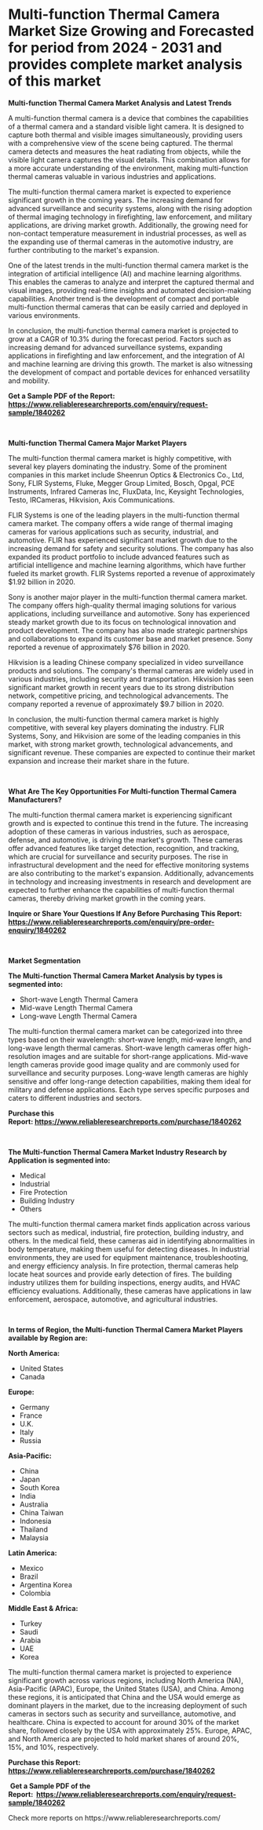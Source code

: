 <p><h1>Multi-function Thermal Camera Market Size Growing and Forecasted for period from 2024 - 2031 and provides complete market analysis of this market</h1></p><p><strong>Multi-function Thermal Camera Market Analysis and Latest Trends</strong></p>
<p><p>A multi-function thermal camera is a device that combines the capabilities of a thermal camera and a standard visible light camera. It is designed to capture both thermal and visible images simultaneously, providing users with a comprehensive view of the scene being captured. The thermal camera detects and measures the heat radiating from objects, while the visible light camera captures the visual details. This combination allows for a more accurate understanding of the environment, making multi-function thermal cameras valuable in various industries and applications.</p><p>The multi-function thermal camera market is expected to experience significant growth in the coming years. The increasing demand for advanced surveillance and security systems, along with the rising adoption of thermal imaging technology in firefighting, law enforcement, and military applications, are driving market growth. Additionally, the growing need for non-contact temperature measurement in industrial processes, as well as the expanding use of thermal cameras in the automotive industry, are further contributing to the market's expansion.</p><p>One of the latest trends in the multi-function thermal camera market is the integration of artificial intelligence (AI) and machine learning algorithms. This enables the cameras to analyze and interpret the captured thermal and visual images, providing real-time insights and automated decision-making capabilities. Another trend is the development of compact and portable multi-function thermal cameras that can be easily carried and deployed in various environments.</p><p>In conclusion, the multi-function thermal camera market is projected to grow at a CAGR of 10.3% during the forecast period. Factors such as increasing demand for advanced surveillance systems, expanding applications in firefighting and law enforcement, and the integration of AI and machine learning are driving this growth. The market is also witnessing the development of compact and portable devices for enhanced versatility and mobility.</p></p>
<p><strong>Get a Sample PDF of the Report:&nbsp; <a href="https://www.reliableresearchreports.com/enquiry/request-sample/1840262">https://www.reliableresearchreports.com/enquiry/request-sample/1840262</a></strong></p>
<p>&nbsp;</p>
<p><strong>Multi-function Thermal Camera Major Market Players</strong></p>
<p><p>The multi-function thermal camera market is highly competitive, with several key players dominating the industry. Some of the prominent companies in this market include Sheenrun Optics & Electronics Co., Ltd, Sony, FLIR Systems, Fluke, Megger Group Limited, Bosch, Opgal, PCE Instruments, Infrared Cameras Inc, FluxData, Inc, Keysight Technologies, Testo, IRCameras, Hikvision, Axis Communications.</p><p>FLIR Systems is one of the leading players in the multi-function thermal camera market. The company offers a wide range of thermal imaging cameras for various applications such as security, industrial, and automotive. FLIR has experienced significant market growth due to the increasing demand for safety and security solutions. The company has also expanded its product portfolio to include advanced features such as artificial intelligence and machine learning algorithms, which have further fueled its market growth. FLIR Systems reported a revenue of approximately $1.92 billion in 2020.</p><p>Sony is another major player in the multi-function thermal camera market. The company offers high-quality thermal imaging solutions for various applications, including surveillance and automotive. Sony has experienced steady market growth due to its focus on technological innovation and product development. The company has also made strategic partnerships and collaborations to expand its customer base and market presence. Sony reported a revenue of approximately $76 billion in 2020.</p><p>Hikvision is a leading Chinese company specialized in video surveillance products and solutions. The company's thermal cameras are widely used in various industries, including security and transportation. Hikvision has seen significant market growth in recent years due to its strong distribution network, competitive pricing, and technological advancements. The company reported a revenue of approximately $9.7 billion in 2020.</p><p>In conclusion, the multi-function thermal camera market is highly competitive, with several key players dominating the industry. FLIR Systems, Sony, and Hikvision are some of the leading companies in this market, with strong market growth, technological advancements, and significant revenue. These companies are expected to continue their market expansion and increase their market share in the future.</p></p>
<p>&nbsp;</p>
<p><strong>What Are The Key Opportunities For Multi-function Thermal Camera Manufacturers?</strong></p>
<p><p>The multi-function thermal camera market is experiencing significant growth and is expected to continue this trend in the future. The increasing adoption of these cameras in various industries, such as aerospace, defense, and automotive, is driving the market's growth. These cameras offer advanced features like target detection, recognition, and tracking, which are crucial for surveillance and security purposes. The rise in infrastructural development and the need for effective monitoring systems are also contributing to the market's expansion. Additionally, advancements in technology and increasing investments in research and development are expected to further enhance the capabilities of multi-function thermal cameras, thereby driving market growth in the coming years.</p></p>
<p><strong>Inquire or Share Your Questions If Any Before Purchasing This Report: <a href="https://www.reliableresearchreports.com/enquiry/pre-order-enquiry/1840262">https://www.reliableresearchreports.com/enquiry/pre-order-enquiry/1840262</a></strong></p>
<p>&nbsp;</p>
<p><strong>Market Segmentation</strong></p>
<p><strong>The Multi-function Thermal Camera Market Analysis by types is segmented into:</strong></p>
<p><ul><li>Short-wave Length Thermal Camera</li><li>Mid-wave Length Thermal Camera</li><li>Long-wave Length Thermal Camera</li></ul></p>
<p><p>The multi-function thermal camera market can be categorized into three types based on their wavelength: short-wave length, mid-wave length, and long-wave length thermal cameras. Short-wave length cameras offer high-resolution images and are suitable for short-range applications. Mid-wave length cameras provide good image quality and are commonly used for surveillance and security purposes. Long-wave length cameras are highly sensitive and offer long-range detection capabilities, making them ideal for military and defense applications. Each type serves specific purposes and caters to different industries and sectors.</p></p>
<p><strong>Purchase this Report:&nbsp;<a href="https://www.reliableresearchreports.com/purchase/1840262">https://www.reliableresearchreports.com/purchase/1840262</a></strong></p>
<p>&nbsp;</p>
<p><strong>The Multi-function Thermal Camera Market Industry Research by Application is segmented into:</strong></p>
<p><ul><li>Medical</li><li>Industrial</li><li>Fire Protection</li><li>Building Industry</li><li>Others</li></ul></p>
<p><p>The multi-function thermal camera market finds application across various sectors such as medical, industrial, fire protection, building industry, and others. In the medical field, these cameras aid in identifying abnormalities in body temperature, making them useful for detecting diseases. In industrial environments, they are used for equipment maintenance, troubleshooting, and energy efficiency analysis. In fire protection, thermal cameras help locate heat sources and provide early detection of fires. The building industry utilizes them for building inspections, energy audits, and HVAC efficiency evaluations. Additionally, these cameras have applications in law enforcement, aerospace, automotive, and agricultural industries.</p></p>
<p>&nbsp;</p>
<p><strong>In terms of Region, the Multi-function Thermal Camera Market Players available by Region are:</strong></p>
<p>
    <p> <strong> North America: </strong>
        <ul>
            <li>United States</li>
            <li>Canada</li>
        </ul>
        </p> 
    <p> <strong> Europe: </strong>
        <ul>
            <li>Germany</li>
            <li>France</li>
            <li>U.K.</li>
            <li>Italy</li>
            <li>Russia</li>
        </ul>
        </p> 
    <p> <strong> Asia-Pacific: </strong>
        <ul>
            <li>China</li>
            <li>Japan</li>
            <li>South Korea</li>
            <li>India</li>
            <li>Australia</li>
            <li>China Taiwan</li>
            <li>Indonesia</li>
            <li>Thailand</li>
            <li>Malaysia</li>
        </ul>
        </p> 
    <p> <strong> Latin America: </strong>
        <ul>
            <li>Mexico</li>
            <li>Brazil</li>
            <li>Argentina Korea</li>
            <li>Colombia</li>
        </ul>
        </p> 
    <p> <strong> Middle East & Africa: </strong>
        <ul>
            <li>Turkey</li>
            <li>Saudi</li>
            <li>Arabia</li>
            <li>UAE</li>
            <li>Korea</li>
        </ul>
    </p>
    </p>
<p><p>The multi-function thermal camera market is projected to experience significant growth across various regions, including North America (NA), Asia-Pacific (APAC), Europe, the United States (USA), and China. Among these regions, it is anticipated that China and the USA would emerge as dominant players in the market, due to the increasing deployment of such cameras in sectors such as security and surveillance, automotive, and healthcare. China is expected to account for around 30% of the market share, followed closely by the USA with approximately 25%. Europe, APAC, and North America are projected to hold market shares of around 20%, 15%, and 10%, respectively.</p></p>
<p><strong>Purchase this Report: <a href="https://www.reliableresearchreports.com/purchase/1840262">https://www.reliableresearchreports.com/purchase/1840262</a></strong></p>
<p>&nbsp;<strong>Get a Sample PDF of the Report:&nbsp;&nbsp;<a href="https://www.reliableresearchreports.com/enquiry/request-sample/1840262">https://www.reliableresearchreports.com/enquiry/request-sample/1840262</a></strong></p>
<p><strong></strong></p>
<p>Check more reports on https://www.reliableresearchreports.com/</p>